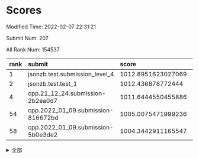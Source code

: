 # Scores

Modified Time: 2022-02-07 22:31:21

Submit Num: 207

All Rank Num: 154537

| rank |               submit               |       score        |       sigma        | pk_num |
| :--- | :--------------------------------- | :----------------- | :----------------- | :----- |
| 1    | jsonzb.test.submission_level_4     | 1012.8951623027069 | 0.78646054497177   | 2982   |
| 2    | jsonzb.test.test_1                 | 1012.436878772444  | 0.7853299073924396 | 2987   |
| 4    | cpp.21_12_24.submission-2b2ea0d7   | 1011.6444550455886 | 0.7868443122351183 | 2986   |
| 54   | cpp.2022_01_09.submission-816672bd | 1005.0075471999236 | 0.7256292467441621 | 2988   |
| 58   | cpp.2022_01_09.submission-5b0e3de2 | 1004.3442911165547 | 0.7148251863892852 | 2981   |


<details>
<summary>全部</summary>

| rank |                 submit                 |       score        |       sigma        | pk_num |
| :--- | :------------------------------------- | :----------------- | :----------------- | :----- |
| 1    | jsonzb.test.submission_level_4         | 1012.8951623027069 | 0.78646054497177   | 2982   |
| 2    | jsonzb.test.test_1                     | 1012.436878772444  | 0.7853299073924396 | 2987   |
| 3    | gobigger.level_3.submission_level_3_18 | 1012.1568385981352 | 0.8007843025445769 | 2989   |
| 4    | cpp.21_12_24.submission-2b2ea0d7       | 1011.6444550455886 | 0.7868443122351183 | 2986   |
| 5    | gobigger.level_3.submission_level_3_23 | 1011.0828338453829 | 0.7761789582106738 | 2987   |
| 6    | gobigger.level_3.submission_level_3_8  | 1010.8851526627803 | 0.7511335794845841 | 2988   |
| 7    | gobigger.level_3.submission_level_3_29 | 1010.8740418969336 | 0.7868533642246907 | 2984   |
| 8    | gobigger.level_3.submission_level_3_48 | 1010.7818808473899 | 0.7570264614897746 | 2987   |
| 9    | gobigger.level_3.submission_level_3_30 | 1010.766858167812  | 0.7914806222085966 | 2986   |
| 10   | gobigger.level_3.submission_level_3_24 | 1010.607465335326  | 0.7555422226366496 | 2985   |
| 11   | gobigger.level_3.submission_level_3_26 | 1010.486939287985  | 0.7667410255064747 | 2986   |
| 12   | gobigger.level_3.submission_level_3_39 | 1010.3939905593909 | 0.7673331813440737 | 2984   |
| 13   | gobigger.level_3.submission_level_3_32 | 1010.3480749199557 | 0.7594357572620647 | 2987   |
| 14   | gobigger.level_3.submission_level_3_38 | 1010.3256225986423 | 0.7497016622716522 | 2990   |
| 15   | gobigger.level_3.submission_level_3_31 | 1010.276724276937  | 0.7782148382488276 | 2989   |
| 16   | gobigger.level_3.submission_level_3_1  | 1010.2588990536491 | 0.7940001482048854 | 2984   |
| 17   | gobigger.level_3.submission_level_3_28 | 1010.1992299124996 | 0.7405092144257766 | 2989   |
| 18   | gobigger.level_3.submission_level_3_33 | 1010.1786905089347 | 0.7488095548586212 | 2991   |
| 19   | gobigger.level_3.submission_level_3_45 | 1010.1604934425479 | 0.7654044563311293 | 2983   |
| 20   | gobigger.level_3.submission_level_3_40 | 1010.1273530031365 | 0.7585451113384777 | 2987   |
| 21   | gobigger.level_3.submission_level_3_5  | 1010.0800994048124 | 0.7558754517595883 | 2990   |
| 22   | gobigger.level_3.submission_level_3_9  | 1010.0594448240619 | 0.7373616969674349 | 2981   |
| 23   | gobigger.level_3.submission_level_3_35 | 1010.0338391012933 | 0.7508608458501659 | 2989   |
| 24   | gobigger.level_3.submission_level_3_3  | 1010.000646865373  | 0.7667546431507856 | 2989   |
| 25   | gobigger.level_3.submission_level_3_0  | 1009.9462472018993 | 0.7413636219418207 | 2991   |
| 26   | gobigger.level_3.submission_level_3_20 | 1009.8781513162571 | 0.7518747945242794 | 2987   |
| 27   | gobigger.level_3.submission_level_3_25 | 1009.8450717721356 | 0.7750440392407693 | 2986   |
| 28   | gobigger.level_3.submission_level_3_37 | 1009.7649285109551 | 0.7501431584934221 | 2986   |
| 29   | gobigger.level_3.submission_level_3_6  | 1009.7470145191127 | 0.7434128466184535 | 2989   |
| 30   | gobigger.level_3.submission_level_3_19 | 1009.7373690998    | 0.7538277072026289 | 2986   |
| 31   | gobigger.level_3.submission_level_3_41 | 1009.6994892199149 | 0.7407353699394654 | 2987   |
| 32   | gobigger.level_3.submission_level_3_49 | 1009.6417092017211 | 0.760661646533753  | 2985   |
| 33   | gobigger.level_3.submission_level_3_22 | 1009.6027180985168 | 0.7835817722283485 | 2991   |
| 34   | gobigger.level_3.submission_level_3_7  | 1009.5788810095085 | 0.7505121291934386 | 2986   |
| 35   | gobigger.level_3.submission_level_3_14 | 1009.557155962696  | 0.7409352627849036 | 2986   |
| 36   | gobigger.level_3.submission_level_3_2  | 1009.5118865089005 | 0.7730366724040894 | 2983   |
| 37   | gobigger.level_3.submission_level_3_4  | 1009.4965227453396 | 0.7624907172303897 | 2990   |
| 38   | gobigger.level_3.submission_level_3_36 | 1009.4363164588453 | 0.7637808699418585 | 2985   |
| 39   | gobigger.level_3.submission_level_3_44 | 1009.4292930547658 | 0.7606438983728019 | 2995   |
| 40   | gobigger.level_3.submission_level_3_43 | 1009.3483018525527 | 0.7491045174952035 | 2987   |
| 41   | gobigger.level_3.submission_level_3_11 | 1009.339338348619  | 0.7398112269241729 | 2985   |
| 42   | gobigger.level_3.submission_level_3_42 | 1009.3087821500488 | 0.7378249930608733 | 2985   |
| 43   | gobigger.level_3.submission_level_3_16 | 1009.3022706394652 | 0.7482417923633121 | 2989   |
| 44   | gobigger.level_3.submission_level_3_10 | 1009.2617795646637 | 0.73839980226722   | 2986   |
| 45   | gobigger.level_3.submission_level_3_27 | 1009.2506872169423 | 0.7493218239617371 | 2985   |
| 46   | gobigger.level_3.submission_level_3_34 | 1009.166293111591  | 0.7422533707256902 | 2986   |
| 47   | gobigger.level_3.submission_level_3_15 | 1009.0217037343326 | 0.7484275194256536 | 2984   |
| 48   | gobigger.level_3.submission_level_3_12 | 1009.0031213119133 | 0.7466563686301546 | 2989   |
| 49   | gobigger.level_3.submission_level_3_13 | 1008.7623827300149 | 0.7278447182707418 | 2984   |
| 50   | gobigger.level_3.submission_level_3_46 | 1008.7260960940198 | 0.7400815593506073 | 2989   |
| 51   | gobigger.level_3.submission_level_3_21 | 1008.6705131410816 | 0.743682293411247  | 2986   |
| 52   | gobigger.level_3.submission_level_3_17 | 1008.2144206409127 | 0.7401743413941406 | 2982   |
| 53   | gobigger.level_3.submission_level_3_47 | 1008.0072800281187 | 0.7331154159629276 | 2985   |
| 54   | cpp.2022_01_09.submission-816672bd     | 1005.0075471999236 | 0.7256292467441621 | 2988   |
| 55   | gobigger.level_1.submission_level_1_12 | 1004.9049808509482 | 0.7170516187211134 | 2988   |
| 56   | gobigger.level_1.submission_level_1_29 | 1004.4984855965214 | 0.7145546214177638 | 2988   |
| 57   | gobigger.level_1.submission_level_1_30 | 1004.4626258853937 | 0.7239136541710655 | 2981   |
| 58   | cpp.2022_01_09.submission-5b0e3de2     | 1004.3442911165547 | 0.7148251863892852 | 2981   |
| 59   | gobigger.level_1.submission_level_1_19 | 1004.2875214679656 | 0.7189887282545322 | 2990   |
| 60   | gobigger.level_1.submission_level_1_42 | 1004.2658662617912 | 0.7151528468185413 | 2984   |
| 61   | gobigger.level_1.submission_level_1_46 | 1004.1171247732269 | 0.7239787139986741 | 2992   |
| 62   | gobigger.level_1.submission_level_1_25 | 1004.0908674180206 | 0.7188700533017135 | 2985   |
| 63   | gobigger.level_1.submission_level_1_8  | 1004.0718379768975 | 0.7192225276732951 | 2986   |
| 64   | gobigger.level_1.submission_level_1_41 | 1004.0630603928237 | 0.7097141108627284 | 2978   |
| 65   | gobigger.level_1.submission_level_1_21 | 1003.9539096628588 | 0.712539645050658  | 2989   |
| 66   | gobigger.level_1.submission_level_1_2  | 1003.9027345208024 | 0.7168038830023008 | 2987   |
| 67   | gobigger.level_1.submission_level_1_48 | 1003.8505403960368 | 0.713837978947383  | 2983   |
| 68   | gobigger.level_1.submission_level_1_6  | 1003.8312770917371 | 0.7119356107457692 | 2985   |
| 69   | gobigger.level_1.submission_level_1_14 | 1003.7728448156086 | 0.7120546160921062 | 2985   |
| 70   | gobigger.level_1.submission_level_1_39 | 1003.6686419249166 | 0.7104003066222608 | 2987   |
| 71   | gobigger.level_1.submission_level_1_9  | 1003.626382260057  | 0.7118173303880325 | 2984   |
| 72   | gobigger.level_1.submission_level_1_24 | 1003.619826175172  | 0.7105708973950657 | 2982   |
| 73   | gobigger.level_1.submission_level_1_7  | 1003.5417922458621 | 0.7229641669183838 | 2989   |
| 74   | gobigger.level_1.submission_level_1_26 | 1003.5342615389754 | 0.708854692016104  | 2987   |
| 75   | gobigger.level_1.submission_level_1_20 | 1003.521562310202  | 0.7152054356201639 | 2989   |
| 76   | gobigger.level_1.submission_level_1_4  | 1003.4980188434441 | 0.7186954991625495 | 2990   |
| 77   | gobigger.level_1.submission_level_1_13 | 1003.4247162004672 | 0.7025490312558943 | 2986   |
| 78   | gobigger.level_1.submission_level_1_34 | 1003.4150362478293 | 0.7102706667616872 | 2989   |
| 79   | gobigger.level_1.submission_level_1_37 | 1003.2933664487032 | 0.7291196923273728 | 2987   |
| 80   | gobigger.level_1.submission_level_1_44 | 1003.2486260290252 | 0.7052207980896359 | 2986   |
| 81   | gobigger.level_1.submission_level_1_27 | 1003.2417960985173 | 0.7148499968776207 | 2986   |
| 82   | gobigger.level_1.submission_level_1_15 | 1003.2229040720489 | 0.7092146643459701 | 2984   |
| 83   | gobigger.level_1.submission_level_1_47 | 1003.2167943876874 | 0.7117533024447051 | 2984   |
| 84   | gobigger.level_1.submission_level_1_28 | 1003.2113745413093 | 0.7111961146725408 | 2986   |
| 85   | gobigger.level_1.submission_level_1_1  | 1003.1770044863235 | 0.7205140760740678 | 2987   |
| 86   | gobigger.level_1.submission_level_1_32 | 1003.1203074403455 | 0.7172564741593062 | 2986   |
| 87   | gobigger.level_1.submission_level_1_35 | 1003.1111848059703 | 0.7104359787849616 | 2987   |
| 88   | gobigger.level_1.submission_level_1_17 | 1003.072541188787  | 0.7147554319999146 | 2988   |
| 89   | gobigger.level_1.submission_level_1_33 | 1003.0646516364993 | 0.7169938376779423 | 2984   |
| 90   | gobigger.level_1.submission_level_1_22 | 1003.0282632254509 | 0.7224105609299364 | 2984   |
| 91   | gobigger.level_1.submission_level_1_11 | 1003.0235396855317 | 0.7011220283203817 | 2992   |
| 92   | gobigger.level_1.submission_level_1_49 | 1002.9991489468142 | 0.7152640215209016 | 2985   |
| 93   | gobigger.level_1.submission_level_1_18 | 1002.9573041281249 | 0.7188463693067297 | 2986   |
| 94   | gobigger.level_1.submission_level_1_40 | 1002.871785630359  | 0.721524222213241  | 2985   |
| 95   | gobigger.level_1.submission_level_1_5  | 1002.8637297313899 | 0.7233052779942873 | 2985   |
| 96   | gobigger.level_1.submission_level_1_10 | 1002.80097816885   | 0.7080032951980124 | 2987   |
| 97   | gobigger.level_1.submission_level_1_38 | 1002.775480915504  | 0.7232220551148466 | 2985   |
| 98   | gobigger.level_1.submission_level_1_3  | 1002.6671636511323 | 0.7052592474795999 | 2988   |
| 99   | gobigger.level_1.submission_level_1_23 | 1002.6573120527879 | 0.7051253661478393 | 2986   |
| 100  | gobigger.level_1.submission_level_1_36 | 1002.2894430518654 | 0.7139258186914141 | 2986   |
| 101  | gobigger.level_1.submission_level_1_31 | 1002.2849205002915 | 0.7225577590926235 | 2987   |
| 102  | gobigger.level_1.submission_level_1_16 | 1002.2777924571778 | 0.706501367853477  | 2990   |
| 103  | gobigger.level_1.submission_level_1_45 | 1002.2425108492071 | 0.720741604307814  | 2989   |
| 104  | gobigger.level_1.submission_level_1_0  | 1002.0332564048941 | 0.7157127125546141 | 2991   |
| 105  | gobigger.level_1.submission_level_1_43 | 1001.6578671636568 | 0.7226591403199178 | 2987   |
| 106  | gobigger.random.submission_random_24   | 998.0225972493794  | 0.7102353865507629 | 2988   |
| 107  | gobigger.random.submission_random_41   | 997.3438750454087  | 0.7141667859175431 | 2982   |
| 108  | gobigger.random.submission_random_22   | 997.3433367420965  | 0.6972092222952094 | 2986   |
| 109  | gobigger.random.submission_random_1    | 997.082568718265   | 0.723029849961744  | 2983   |
| 110  | gobigger.random.submission_random_35   | 997.0518159574992  | 0.7125765024818583 | 2987   |
| 111  | gobigger.random.submission_random_8    | 996.8228928940357  | 0.7055882794038969 | 2989   |
| 112  | gobigger.random.submission_random_21   | 996.7566449498761  | 0.7038146693515818 | 2985   |
| 113  | gobigger.random.submission_random_47   | 996.6150420913103  | 0.7128213909665083 | 2985   |
| 114  | gobigger.random.submission_random_43   | 996.598895693896   | 0.7117807469698315 | 2989   |
| 115  | gobigger.random.submission_random_15   | 996.4541539238346  | 0.7261017793035677 | 2985   |
| 116  | gobigger.random.submission_random_16   | 996.4258603044527  | 0.6974854625309297 | 2989   |
| 117  | gobigger.random.submission_random_12   | 996.4249031138095  | 0.7053615813017806 | 2985   |
| 118  | gobigger.random.submission_random_32   | 996.392884919486   | 0.7188469601169984 | 2991   |
| 119  | gobigger.random.submission_random_38   | 996.2516832781009  | 0.7078857815354805 | 2983   |
| 120  | gobigger.random.submission_random_28   | 996.2454325567032  | 0.719827788893989  | 2989   |
| 121  | gobigger.random.submission_random_45   | 996.242145314434   | 0.7190257068024128 | 2984   |
| 122  | gobigger.random.submission_random_44   | 996.2262161729814  | 0.7208399866307291 | 2988   |
| 123  | gobigger.random.submission_random_13   | 996.1752299368878  | 0.6969616969469521 | 2990   |
| 124  | gobigger.random.submission_random_23   | 996.1184884196236  | 0.7066690862507675 | 2982   |
| 125  | gobigger.random.submission_random_6    | 996.1084315870403  | 0.7043507074066059 | 2991   |
| 126  | gobigger.random.submission_random_26   | 996.0915487226364  | 0.7030034785835968 | 2986   |
| 127  | gobigger.random.submission_random_25   | 995.9823514789665  | 0.7127656877557711 | 2984   |
| 128  | gobigger.random.submission_random_48   | 995.952520426332   | 0.7055750876764072 | 2989   |
| 129  | gobigger.random.submission_random_37   | 995.9352767166952  | 0.6995851669287833 | 2990   |
| 130  | gobigger.random.submission_random_27   | 995.8322859589848  | 0.7204010078542309 | 2982   |
| 131  | gobigger.random.submission_random_39   | 995.8149160721264  | 0.7253583292343837 | 2992   |
| 132  | gobigger.random.submission_random_33   | 995.7715098533724  | 0.7329345920710165 | 2985   |
| 133  | gobigger.random.submission_random_2    | 995.7192365711471  | 0.7047090591429739 | 2992   |
| 134  | gobigger.random.submission_random_29   | 995.6944936172024  | 0.7092990313014367 | 2986   |
| 135  | gobigger.random.submission_random_17   | 995.6778165032232  | 0.7138243052104044 | 2989   |
| 136  | gobigger.random.submission_random_42   | 995.6708834199638  | 0.7166261286308315 | 2988   |
| 137  | gobigger.random.submission_random_36   | 995.618205487101   | 0.7098770327070137 | 2986   |
| 138  | gobigger.random.submission_random_30   | 995.6014550314713  | 0.7060692270101572 | 2987   |
| 139  | gobigger.random.submission_random_40   | 995.5758736866798  | 0.7195373414966473 | 2990   |
| 140  | gobigger.random.submission_random_49   | 995.4405692591126  | 0.7112966318535564 | 2985   |
| 141  | gobigger.random.submission_random_20   | 995.4046504745875  | 0.7082235581444427 | 2987   |
| 142  | gobigger.random.submission_random_31   | 995.4042096768454  | 0.6998517838442371 | 2985   |
| 143  | gobigger.random.submission_random_9    | 995.3703695230863  | 0.7200924134887641 | 2985   |
| 144  | gobigger.random.submission_random_34   | 995.3559121566495  | 0.7168514435870712 | 2987   |
| 145  | gobigger.random.submission_random_3    | 995.2487355293418  | 0.718821612956732  | 2982   |
| 146  | gobigger.random.submission_random_7    | 995.1991012031808  | 0.7229243069598543 | 2985   |
| 147  | gobigger.random.submission_random_4    | 995.1953621244987  | 0.7127782942478983 | 2987   |
| 148  | gobigger.random.submission_random_5    | 995.069715036546   | 0.7126155707585435 | 2988   |
| 149  | gobigger.random.submission_random_0    | 995.037010256344   | 0.7138886462704777 | 2986   |
| 150  | gobigger.random.submission_random_10   | 994.9967526731958  | 0.7024176998468825 | 2989   |
| 151  | gobigger.random.submission_random_14   | 994.9222424487102  | 0.7085825442801552 | 2981   |
| 152  | gobigger.random.submission_random_46   | 994.8752753411338  | 0.7190088990590395 | 2989   |
| 153  | gobigger.level_2.submission_level_2_31 | 994.8393291956185  | 0.7195598576160009 | 2989   |
| 154  | gobigger.random.submission_random_19   | 994.7556379379463  | 0.7145030655833301 | 2986   |
| 155  | gobigger.random.submission_random_11   | 994.4064968236873  | 0.7261134546794809 | 2989   |
| 156  | gobigger.random.submission_random_18   | 994.280777073361   | 0.7168198089389181 | 2979   |
| 157  | gobigger.level_2.submission_level_2_1  | 994.0542296735563  | 0.7289076277956379 | 2985   |
| 158  | gobigger.level_2.submission_level_2_33 | 994.0171414176183  | 0.7275345825395048 | 2984   |
| 159  | gobigger.level_2.submission_level_2_5  | 993.8844451130441  | 0.7358232242970297 | 2986   |
| 160  | gobigger.level_2.submission_level_2_26 | 993.6798947053666  | 0.7233209073486573 | 2982   |
| 161  | gobigger.level_2.submission_level_2_23 | 993.5617846813198  | 0.7373632818113466 | 2987   |
| 162  | gobigger.level_2.submission_level_2_6  | 993.391568108487   | 0.7517733486675002 | 2987   |
| 163  | gobigger.level_2.submission_level_2_22 | 993.0901128998293  | 0.7446498942805507 | 2984   |
| 164  | gobigger.level_2.submission_level_2_14 | 993.0112928574218  | 0.7573452354654415 | 2985   |
| 165  | gobigger.level_2.submission_level_2_43 | 992.9840764706883  | 0.7520456819190147 | 2985   |
| 166  | gobigger.level_2.submission_level_2_44 | 992.9660694373132  | 0.7297121899818444 | 2990   |
| 167  | gobigger.level_2.submission_level_2_8  | 992.9551376510361  | 0.744156474692441  | 2987   |
| 168  | gobigger.level_2.submission_level_2_10 | 992.8618199171399  | 0.7476948055610527 | 2983   |
| 169  | gobigger.level_2.submission_level_2_38 | 992.8068821109823  | 0.7456084622596616 | 2979   |
| 170  | gobigger.level_2.submission_level_2_7  | 992.7701519588786  | 0.7518721190397768 | 2991   |
| 171  | gobigger.level_2.submission_level_2_28 | 992.7479245063063  | 0.7390962515785331 | 2985   |
| 172  | gobigger.level_2.submission_level_2_29 | 992.6005325059938  | 0.7474482894073451 | 2987   |
| 173  | gobigger.level_2.submission_level_2_25 | 992.5732648096858  | 0.7380799192477795 | 2986   |
| 174  | gobigger.level_2.submission_level_2_30 | 992.5557523315209  | 0.7477401122898516 | 2988   |
| 175  | gobigger.level_2.submission_level_2_45 | 992.4650204669018  | 0.734898850820195  | 2983   |
| 176  | gobigger.level_2.submission_level_2_18 | 992.4531181708123  | 0.739705596379903  | 2988   |
| 177  | gobigger.level_2.submission_level_2_24 | 992.2879199861464  | 0.7433096837610382 | 2982   |
| 178  | gobigger.level_2.submission_level_2_40 | 992.2449983383249  | 0.7660138201732942 | 2983   |
| 179  | gobigger.level_2.submission_level_2_32 | 992.234824285276   | 0.7423075344288648 | 2982   |
| 180  | gobigger.level_2.submission_level_2_49 | 992.1729938467281  | 0.7476965411210043 | 2989   |
| 181  | gobigger.level_2.submission_level_2_13 | 992.1275508728427  | 0.745541085153408  | 2984   |
| 182  | gobigger.level_2.submission_level_2_3  | 992.1059662908661  | 0.7462975496827366 | 2987   |
| 183  | gobigger.level_2.submission_level_2_12 | 992.006944993995   | 0.7696292216617657 | 2989   |
| 184  | gobigger.level_2.submission_level_2_48 | 991.9134740308111  | 0.7364764696352121 | 2986   |
| 185  | gobigger.level_2.submission_level_2_17 | 991.8899026770146  | 0.7535763988159238 | 2985   |
| 186  | gobigger.level_2.submission_level_2_27 | 991.8866070486757  | 0.746011138373079  | 2985   |
| 187  | gobigger.level_2.submission_level_2_11 | 991.8329210677399  | 0.743589204409909  | 2985   |
| 188  | gobigger.level_2.submission_level_2_16 | 991.8139713666669  | 0.7493671549641233 | 2982   |
| 189  | gobigger.level_2.submission_level_2_21 | 991.7357973519441  | 0.7454180348624077 | 2987   |
| 190  | gobigger.level_2.submission_level_2_19 | 991.7071492530301  | 0.7318684460183885 | 2986   |
| 191  | gobigger.level_2.submission_level_2_37 | 991.6521382297318  | 0.753501544149459  | 2992   |
| 192  | gobigger.level_2.submission_level_2_41 | 991.6001371526157  | 0.7458785291896491 | 2981   |
| 193  | gobigger.level_2.submission_level_2_47 | 991.5551014710475  | 0.7717475464792497 | 2983   |
| 194  | gobigger.level_2.submission_level_2_46 | 991.5131519233537  | 0.7475350715580306 | 2986   |
| 195  | gobigger.level_2.submission_level_2_4  | 991.5088850852225  | 0.7491437175300543 | 2986   |
| 196  | gobigger.level_2.submission_level_2_2  | 991.4381171700115  | 0.7496006032963048 | 2988   |
| 197  | gobigger.level_2.submission_level_2_35 | 991.1326418121819  | 0.7679829522566066 | 2986   |
| 198  | gobigger.level_2.submission_level_2_15 | 991.0262573769825  | 0.769458741051199  | 2988   |
| 199  | gobigger.level_2.submission_level_2_9  | 990.9215679766043  | 0.7652450645025636 | 2986   |
| 200  | gobigger.level_2.submission_level_2_0  | 990.8809481616441  | 0.7586837700533295 | 2986   |
| 201  | gobigger.level_2.submission_level_2_36 | 990.7358399649473  | 0.7552875305310365 | 2985   |
| 202  | gobigger.level_2.submission_level_2_39 | 990.6824568856704  | 0.7673334091985498 | 2984   |
| 203  | gobigger.level_2.submission_level_2_42 | 990.6152885530022  | 0.7537239187105734 | 2983   |
| 204  | gobigger.level_2.submission_level_2_34 | 989.2827675430963  | 0.7771305437803149 | 2982   |
| 205  | gobigger.level_2.submission_level_2_20 | 989.2738190243431  | 0.8012094484879139 | 2979   |
| 206  | gobigger.none.submission_none_0        | 976.2201406064827  | 1.4432341075665143 | 2982   |
| 207  | gobigger.none.submission_none_1        | 973.7192469114129  | 1.8012753939802995 | 2988   |

</details>